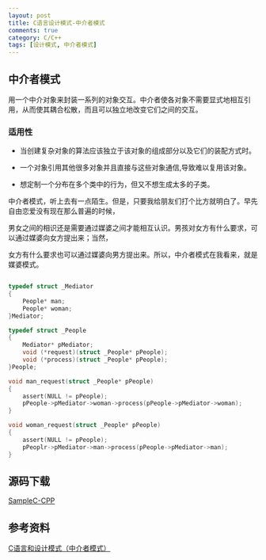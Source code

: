 ```yaml
---
layout: post
title: C语言设计模式-中介者模式
comments: true
category: C/C++
tags: [设计模式, 中介者模式]
---
```


## 中介者模式

用一个中介对象来封装一系列的对象交互。中介者使各对象不需要显式地相互引用，从而使其耦合松散，而且可以独立地改变它们之间的交互。

### 适用性

*	当创建复杂对象的算法应该独立于该对象的组成部分以及它们的装配方式时。

*	一个对象引用其他很多对象并且直接与这些对象通信,导致难以复用该对象。

*	想定制一个分布在多个类中的行为，但又不想生成太多的子类。

中介者模式，听上去有一点陌生。但是，只要我给朋友们打个比方就明白了。早先自由恋爱没有现在那么普遍的时候，

男女之间的相识还是需要通过媒婆之间才能相互认识。男孩对女方有什么要求，可以通过媒婆向女方提出来；当然，

女方有什么要求也可以通过媒婆向男方提出来。所以，中介者模式在我看来，就是媒婆模式。

```c

typedef struct _Mediator
{
    People* man;
    People* woman;
}Mediator;

typedef struct _People
{
    Mediator* pMediator;
    void (*request)(struct _People* pPeople);
    void (*process)(struct _People* pPeople);
}People;

void man_request(struct _People* pPeople)
{
    assert(NULL != pPeople);
    pPeople->pMediator->woman->process(pPeople->pMediator->woman);
}

void woman_request(struct _People* pPeople)
{
    assert(NULL != pPeople);
    pPeoplr->pMediator->man->process(pPeople->pMediator->man);
}

```

## 源码下载

[SampleC-CPP](https://github.com/yxmsw2007/SampleC-CPP.git)

## 参考资料

[C语言和设计模式（中介者模式）](http://blog.csdn.net/feixiaoxing/article/details/7169363)
